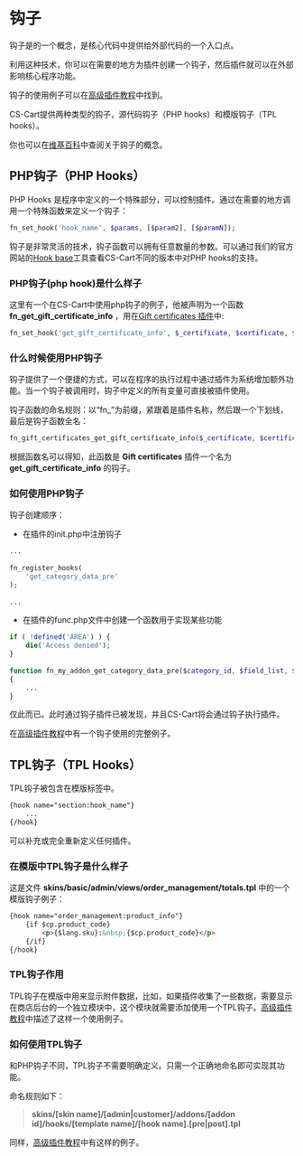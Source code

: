 钩子
===================================

钩子是的一个概念，是核心代码中提供给外部代码的一个入口点。

利用这种技术，你可以在需要的地方为插件创建一个钩子，然后插件就可以在外部影响核心程序功能。

钩子的使用例子可以在[高级插件教程](https://github.com/jason-wong/documents_translate/blob/master/CMS/CS-Cart-Developer-Documentation/advanced-addon-tutorial.md)中找到。

CS-Cart提供两种类型的钩子，源代码钩子（PHP hooks）和模版钩子（TPL hooks）。

你也可以在[维基百科](http://en.wikipedia.org/wiki/Hooking)中查阅关于钩子的概念。

## PHP钩子（PHP Hooks）

PHP Hooks 是程序中定义的一个特殊部分，可以控制插件。通过在需要的地方调用一个特殊函数来定义一个钩子：

```php
fn_set_hook('hook_name', $params, [$param2], [$paramN]);
```

钩子是非常灵活的技术，钩子函数可以拥有任意数量的参数。可以通过我们的官方网站的[Hook base](http://www.cs-cart.com/api)工具查看CS-Cart不同的版本中对PHP hooks的支持。

### PHP钩子(php hook)是什么样子

这里有一个在CS-Cart中使用php钩子的例子，他被声明为一个函数 __fn_get_gift_certificate_info__ ，用在[Gift certificates 插件](http://www.cs-cart.com/index.php?dispatch=hooks_base.manage&product_id=9#134393)中:

```php
fn_set_hook('get_gift_certificate_info', $_certificate, $certificate, $type);
```

### 什么时候使用PHP钩子

钩子提供了一个便捷的方式，可以在程序的执行过程中通过插件为系统增加额外功能。当一个钩子被调用时，钩子中定义的所有变量可直接被插件使用。

钩子函数的命名规则：以“fn_”为前缀，紧跟着是插件名称，然后跟一个下划线，最后是钩子函数全名：

```php
fn_gift_certificates_get_gift_certificate_info($_certificate, $certificate, $type);
```

根据函数名可以得知，此函数是 __Gift certificates__ 插件一个名为 __get_gift_certificate_info__ 的钩子。

### 如何使用PHP钩子

钩子创建顺序：

* 在插件的init.php中注册钩子

```php
...
 
fn_register_hooks(
	'get_category_data_pre'
);
 
...
```

* 在插件的func.php文件中创建一个函数用于实现某些功能

```php
if ( !defined('AREA') ) { 
	die('Access denied'); 
}
 
function fn_my_addon_get_category_data_pre($category_id, $field_list, $get_main_pair, $skip_company_condition, $lang_code)
{
	...
}
```

仅此而已。此时通过钩子插件已被发现，并且CS-Cart将会通过钩子执行插件。

在[高级插件教程](https://github.com/jason-wong/documents_translate/blob/master/CMS/CS-Cart-Developer-Documentation/advanced-addon-tutorial.md)中有一个钩子使用的完整例子。

## TPL钩子（TPL Hooks）

TPL钩子被包含在模版标签中。

```html
{hook name="section:hook_name"}
    ...
{/hook}
```

可以补充或完全重新定义任何插件。

### 在模版中TPL钩子是什么样子

这是文件 __skins/basic/admin/views/order_management/totals.tpl__ 中的一个模版钩子例子：

```html
{hook name="order_management:product_info"}
	{if $cp.product_code}
		<p>{$lang.sku}:&nbsp;{$cp.product_code}</p>
	{/if}
{/hook}
```

### TPL钩子作用

TPL钩子在模版中用来显示附件数据，比如，如果插件收集了一些数据，需要显示在商店后台的一个独立模块中，这个模块就需要添加使用一个TPL钩子。[高级插件教程](https://github.com/jason-wong/documents_translate/blob/master/CMS/CS-Cart-Developer-Documentation/advanced-addon-tutorial.md)中描述了这样一个使用例子。

### 如何使用TPL钩子

和PHP钩子不同，TPL钩子不需要明确定义。只需一个正确地命名即可实现其功能。

命名规则如下：

> __skins/[skin name]/[admin|customer]/addons/[addon id]/hooks/[template name]/[hook name].[pre|post].tpl__

同样，[高级插件教程](https://github.com/jason-wong/documents_translate/blob/master/CMS/CS-Cart-Developer-Documentation/advanced-addon-tutorial.md)中有这样的例子。
